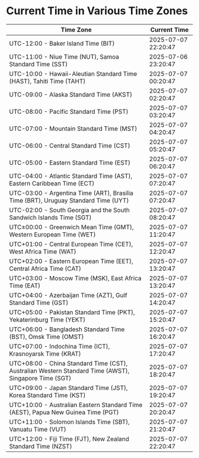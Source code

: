 # Current Time in Various Time Zones

| Time Zone | Current Time |
|-----------|--------------|
| UTC-12:00 - Baker Island Time (BIT) | 2025-07-07 22:20:47 |
| UTC-11:00 - Niue Time (NUT), Samoa Standard Time (SST) | 2025-07-06 23:20:47 |
| UTC-10:00 - Hawaii-Aleutian Standard Time (HAST), Tahiti Time (TAHT) | 2025-07-07 00:20:47 |
| UTC-09:00 - Alaska Standard Time (AKST) | 2025-07-07 02:20:47 |
| UTC-08:00 - Pacific Standard Time (PST) | 2025-07-07 03:20:47 |
| UTC-07:00 - Mountain Standard Time (MST) | 2025-07-07 04:20:47 |
| UTC-06:00 - Central Standard Time (CST) | 2025-07-07 05:20:47 |
| UTC-05:00 - Eastern Standard Time (EST) | 2025-07-07 06:20:47 |
| UTC-04:00 - Atlantic Standard Time (AST), Eastern Caribbean Time (ECT) | 2025-07-07 07:20:47 |
| UTC-03:00 - Argentina Time (ART), Brasília Time (BRT), Uruguay Standard Time (UYT) | 2025-07-07 07:20:47 |
| UTC-02:00 - South Georgia and the South Sandwich Islands Time (SGT) | 2025-07-07 08:20:47 |
| UTC±00:00 - Greenwich Mean Time (GMT), Western European Time (WET) | 2025-07-07 11:20:47 |
| UTC+01:00 - Central European Time (CET), West Africa Time (WAT) | 2025-07-07 12:20:47 |
| UTC+02:00 - Eastern European Time (EET), Central Africa Time (CAT) | 2025-07-07 13:20:47 |
| UTC+03:00 - Moscow Time (MSK), East Africa Time (EAT) | 2025-07-07 13:20:47 |
| UTC+04:00 - Azerbaijan Time (AZT), Gulf Standard Time (GST) | 2025-07-07 14:20:47 |
| UTC+05:00 - Pakistan Standard Time (PKT), Yekaterinburg Time (YEKT) | 2025-07-07 15:20:47 |
| UTC+06:00 - Bangladesh Standard Time (BST), Omsk Time (OMST) | 2025-07-07 16:20:47 |
| UTC+07:00 - Indochina Time (ICT), Krasnoyarsk Time (KRAT) | 2025-07-07 17:20:47 |
| UTC+08:00 - China Standard Time (CST), Australian Western Standard Time (AWST), Singapore Time (SGT) | 2025-07-07 18:20:47 |
| UTC+09:00 - Japan Standard Time (JST), Korea Standard Time (KST) | 2025-07-07 19:20:47 |
| UTC+10:00 - Australian Eastern Standard Time (AEST), Papua New Guinea Time (PGT) | 2025-07-07 20:20:47 |
| UTC+11:00 - Solomon Islands Time (SBT), Vanuatu Time (VUT) | 2025-07-07 21:20:47 |
| UTC+12:00 - Fiji Time (FJT), New Zealand Standard Time (NZST) | 2025-07-07 22:20:47 |
